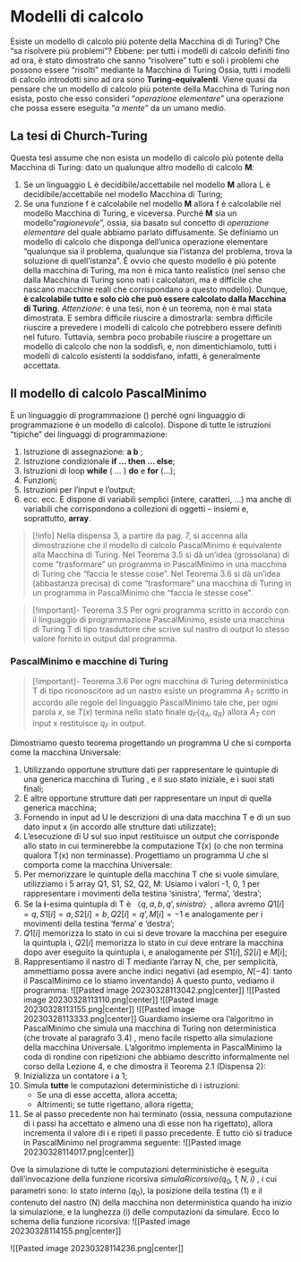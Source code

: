 # Modelli di calcolo
Esiste un modello di calcolo più potente della Macchina di di Turing? Che “sa risolvere più problemi”?
Ebbene: per tutti i modelli di calcolo definiti fino ad ora, è stato dimostrato che sanno “risolvere” tutti e soli i problemi che possono essere “risolti” mediante la Macchina di Turing
Ossia, tutti i modelli di calcolo introdotti sino ad ora sono **Turing-equivalenti**.
Viene quasi da pensare che un modello di calcolo più potente della Macchina di Turing non esista, posto che esso consideri “*operazione elementare*” una operazione che possa essere eseguita “*a mente*” da un umano medio.
## La tesi di Church-Turing
Questa tesi assume che non esista un modello di calcolo più potente della Macchina di Turing: dato un qualunque altro modello di calcolo **M**: 
1. Se un linguaggio L è decidibile/accettabile nel modello **M** allora L è decidibile/accettabile nel modello Macchina di Turing;
2. Se una funzione f è calcolabile nel modello **M** allora f è calcolabile nel modello Macchina di Turing, e viceversa.
Purché **M** sia un modello”*ragionevole*”, ossia, sia basato sul concetto di *operazione elementare* del quale abbiamo parlato diffusamente.
Se definiamo un modello di calcolo che disponga dell’unica operazione elementare “qualunque sia il problema, qualunque sia l’istanza del problema, trova la soluzione di quell’istanza”.
È ovvio che questo modello è più potente della macchina di Turing, ma non è mica tanto realistico (nel senso che dalla Macchina di Turing sono nati i calcolatori, ma è difficile che nascano macchine reali che corrispondano a questo modello).
Dunque, **è calcolabile tutto e solo ciò che può essere calcolato dalla Macchina di Turing**.
*Attenzione*: è una tesi, non è un teorema, non è mai stata dimostrata.
E sembra difficile riuscire a dimostrarla: sembra difficile riuscire a prevedere i modelli di calcolo che potrebbero essere definiti nel futuro.
Tuttavia, sembra poco probabile riuscire a progettare un modello di calcolo che non la soddisfi, e, non dimentichiamolo, tutti i modelli di calcolo esistenti la soddisfano, infatti, è generalmente accettata.
## Il modello di calcolo PascalMinimo
È un linguaggio di programmazione () perché ogni linguaggio di programmazione è un modello di calcolo).
Dispone di tutte le istruzioni “tipiche” dei linguaggi di programmazione:
1. Istruzione di assegnazione: **a  b** ; 
2. Istruzione condizionale **if … then ... else**;
3. Istruzioni di loop **while** ( … ) **do** e **for** (...);
4. Funzioni;
5. Istruzioni per l’input e l’output;
6. ecc. ecc.
E dispone di variabili semplici (intere, caratteri, ...) ma anche di variabili che corrispondono a collezioni di oggetti – insiemi e, soprattutto, **array**.
>[!info]
>Nella dispensa 3, a partire da pag. 7, si accenna alla dimostrazione che il modello di calcolo PascalMinimo è equivalente alla Macchina di Turing.
>Nel Teorema 3.5 si dà un’idea (grossolana) di come “trasformare” un programma in PascalMinimo in una macchina di Turing che “faccia le stesse cose”.
>Nel Teorema 3.6 si dà un’idea (abbastanza precisa) di come “trasformare” una macchina di Turing in un programma in PascalMinimo che “faccia le stesse cose”.

>[!important]- Teorema 3.5 
>Per ogni programma scritto in accordo con il linguaggio di 						programmazione PascalMinimo, esiste una macchina di Turing T di 				tipo trasduttore che scrive sul nastro di output lo stesso valore 						fornito in output dal programma. 

### PascalMinimo e macchine di Turing
>[!important]- Teorema 3.6
>Per ogni macchina di Turing deterministica T di tipo riconoscitore 					ad un nastro esiste un programma $A_T$ scritto in accordo alle regole 				del linguaggio PascalMinimo tale che, per ogni parola $x$, se $T(x)$ 					termina nello stato finale $q_F  \{q_A,q_R\}$ allora $A_T$ con input x 							restituisce $q_F$ in output. 

Dimostriamo questo teorema progettando un programma U  che si comporta come la macchina Universale:
1. Utilizzando opportune strutture dati per rappresentare  le quintuple di una generica macchina di Turing , e il suo stato iniziale, e i suoi stati finali;
2. E altre opportune strutture dati per rappresentare un input di quella generica macchina;
3. Fornendo in input ad U le descrizioni di una data macchina T e di un suo dato input x (in accordo alle strutture dati utilizzate);
4. L’esecuzione di U sul suo input restituisce un output che corrisponde allo stato in cui terminerebbe la computazione T(x) (o che non termina qualora T(x) non terminasse).
Progettiamo un programma U  che si comporta come la macchina Universale:
1. Per memorizzare le quintuple della macchina T che si vuole simulare, utilizziamo i 5 array Q1, S1, S2, Q2, M:
		Usiamo i valori -1, 0, 1 per rappresentare i movimenti della testina ‘sinistra’, ‘ferma’, ‘destra’;
2. Se la **i**-esima quintupla di T è $〈 q , a, b, q’ , sinistra〉$,  allora avremo 							$Q1[ i ] =q, S1[ i ] = a, S2[ i ] = b, Q2[ i ] = q’, M[ i ] = -1$ e analogamente per i movimenti della testina ‘ferma’ e ‘destra’;
3. $Q1[i]$ memorizza lo stato in cui si deve trovare la macchina per eseguire la quintupla i, $Q2[i]$ memorizza lo stato in cui deve entrare la macchina dopo aver eseguito la quintupla i, e analogamente per $S1[i], S2[i]$ e $M[i]$;
4. Rappresentiamo il nastro di T mediante l’array N, che, per semplicità, ammettiamo possa avere anche indici negativi (ad esempio, $N[-4]$: tanto il PascalMinimo ce lo stiamo inventando)
A questo punto, vediamo il programma:
![[Pasted image 20230328113042.png|center]]
![[Pasted image 20230328113110.png|center]]
![[Pasted image 20230328113155.png|center]]
![[Pasted image 20230328113333.png|center]]
Guardiamo insieme ora l’algoritmo in PascalMinimo che simula una macchina di Turing non deterministica (che trovate al paragrafo 3.4) , meno facile rispetto alla simulazione della macchina Universale.
L’algoritmo implementa in  PascalMinimo la coda di rondine con ripetizioni che abbiamo descritto informalmente nel corso della Lezione 4, e che dimostra il Teorema 2.1 (Dispensa 2):
1. Inizializza un contatore i a 1;
2. Simula **tutte** le computazioni deterministiche di i istruzioni:
	- Se una di esse accetta, allora accetta;
	- Altrimenti; se tutte rigettano, allora rigetta;
3. Se al passo precedente non hai terminato (ossia, nessuna computazione di i passi ha accettato e almeno una di esse non ha rigettato), allora incrementa il valore di i e ripeti il passo precedente.
E tutto ciò si traduce in PascalMinimo nel programma seguente:
![[Pasted image 20230328114017.png|center]]

Ove la simulazione di tutte le computazioni deterministiche è eseguita dall’invocazione della funzione ricorsiva *simulaRicorsivo$(q_0 , 1, N , i)$* , i cui parametri sono: lo stato interno ($q_0$), la posizione della testina (1) e il contenuto del nastro (N) della macchina non deterministica quando ha inizio la simulazione, e la lunghezza (i) delle computazioni da simulare.
Ecco lo schema della funzione ricorsiva:
![[Pasted image 20230328114155.png|center]]

![[Pasted image 20230328114236.png|center]]
